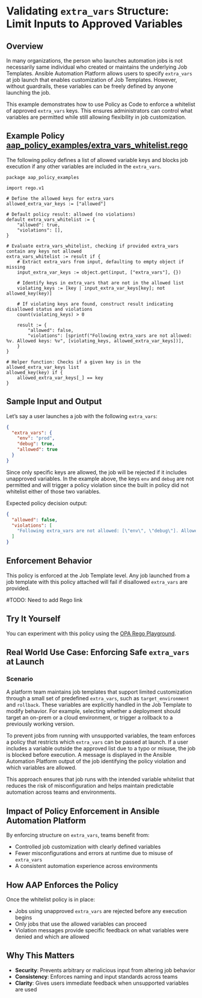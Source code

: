 # Validating `extra_vars` Structure: Limit Inputs to Approved Variables

## Overview

In many organizations, the person who launches automation jobs is not necessarily same individual who created or maintains the underlying Job Templates. Ansible Automation Platform allows users to specify `extra_vars` at job launch that enables customization of Job Templates. However, without guardrails, these variables can be freely defined by anyone launching the job.

This example demonstrates how to use Policy as Code to enforce a whitelist of approved `extra_vars` keys. This ensures administrators can control what variables are permitted while still allowing flexibility in job customization.

## Example Policy [aap_policy_examples/extra_vars_whitelist.rego](aap_policy_examples/extra_vars_whitelist.rego)

The following policy defines a list of allowed variable keys and blocks job execution if any other variables are included in the `extra_vars`.

```rego
package aap_policy_examples

import rego.v1

# Define the allowed keys for extra_vars
allowed_extra_var_keys := ["allowed"]

# Default policy result: allowed (no violations)
default extra_vars_whitelist := {
	"allowed": true,
	"violations": [],
}

# Evaluate extra_vars_whitelist, checking if provided extra_vars contain any keys not allowed
extra_vars_whitelist := result if {
	# Extract extra_vars from input, defaulting to empty object if missing
	input_extra_var_keys := object.get(input, ["extra_vars"], {})

	# Identify keys in extra_vars that are not in the allowed list
	violating_keys := [key | input_extra_var_keys[key]; not allowed_key(key)]

	# If violating keys are found, construct result indicating disallowed status and violations
	count(violating_keys) > 0

	result := {
		"allowed": false,
		"violations": [sprintf("Following extra_vars are not allowed: %v. Allowed keys: %v", [violating_keys, allowed_extra_var_keys])],
	}
}

# Helper function: Checks if a given key is in the allowed_extra_var_keys list
allowed_key(key) if {
	allowed_extra_var_keys[_] == key
}
```

## Sample Input and Output

Let’s say a user launches a job with the following `extra_vars`:

```json
{
  "extra_vars": {
    "env": "prod",
    "debug": true,
    "allowed": true
  }
}
```

Since only specific keys are allowed, the job will be rejected if it includes unapproved variables. In the example above, the keys `env` and `debug` are not permitted and will trigger a policy violation since the built in policy did not whitelist either of those two variables. 

Expected policy decision output:

```json
{
  "allowed": false,
  "violations": [
    "Following extra_vars are not allowed: [\"env\", \"debug\"]. Allowed keys: [\"allowed\"]"
  ]
}
```

## Enforcement Behavior

This policy is enforced at the Job Template level. Any job launched from a job template with this policy attached will fail if disallowed `extra_vars` are provided.

#TODO: Need to add Rego link

## Try It Yourself

You can experiment with this policy using the [OPA Rego Playground](https://play.openpolicyagent.org).

## Real World Use Case: Enforcing Safe `extra_vars` at Launch

### Scenario

A platform team maintains job templates that support limited customization through a small set of predefined `extra_vars`, such as `target_environment` and `rollback`. These variables are explicitly handled in the Job Template to modify behavior. For example, selecting whether a deployment should target an on-prem  or a cloud environment, or trigger a rollback to a previously working version.

To prevent jobs from running  with unsupported variables, the team enforces a policy that restricts which `extra_vars` can be passed at launch. If a user includes a variable outside the approved list due to a typo or misuse, the job is blocked before execution. A message is displayed in the Ansible Automation Platform output of the job identifying the policy violation and which variables are allowed.

This approach ensures that job runs with the intended variable whitelist that reduces the risk of misconfiguration and helps maintain predictable automation across teams and environments.

## Impact of Policy Enforcement in Ansible Automation Platform

By enforcing structure on `extra_vars`, teams benefit from:

- Controlled job customization with clearly defined variables
- Fewer misconfigurations and errors at runtime due to misuse of `extra_vars`
- A consistent automation experience across environments

## How AAP Enforces the Policy

Once the whitelist policy is in place:

- Jobs using unapproved `extra_vars` are rejected before any execution begins
- Only jobs that use the allowed variables can proceed
- Violation messages provide specific feedback on what variables were denied and which are allowed

## Why This Matters

- **Security**: Prevents arbitrary or malicious input from altering job behavior
- **Consistency**: Enforces naming and input standards across teams
- **Clarity**: Gives users immediate feedback when unsupported variables are used

